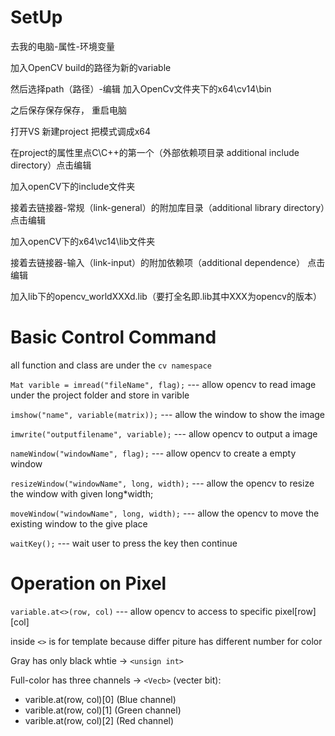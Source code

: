 # SetUp
去我的电脑-属性-环境变量

加入OpenCV build的路径为新的variable

然后选择path（路径）-编辑 加入OpenCv文件夹下的x64\cv14\bin

之后保存保存保存， 重启电脑


打开VS 新建project 把模式调成x64

在project的属性里点C\C++的第一个（外部依赖项目录 additional include directory）点击编辑

加入openCV下的include文件夹

接着去链接器-常规（link-general）的附加库目录（additional library directory）点击编辑

加入openCV下的x64\vc14\lib文件夹

接着去链接器-输入（link-input）的附加依赖项（additional dependence） 点击编辑

加入lib下的opencv_worldXXXd.lib（要打全名即.lib其中XXX为opencv的版本）



# Basic Control Command

all function and class are under the `cv namespace`

`Mat varible = imread("fileName", flag);` --- allow opencv to read image under the project folder and store in varible

`imshow("name", variable(matrix));` --- allow the window to show the image

`imwrite("outputfilename", variable);` --- allow opencv to output a image

`nameWindow("windowName", flag);` --- allow opencv to create a empty window 

`resizeWindow("windowName", long, width);` --- allow the opencv to resize the window with given long*width;

`moveWindow("windowName", long, width);` --- allow the opencv to move the existing window to the give place

`waitKey();` --- wait user to press the key then continue

# Operation on Pixel
`variable.at<>(row, col)` --- allow opencv to access to specific pixel[row][col]

inside `<>` is for template because differ piture has different number for color

Gray has only black whtie -> `<unsign int>`

Full-color has three channels -> `<Vecb>` (vecter  bit):
- varible.at<Vecb>(row, col)[0] (Blue channel)
- varible.at<Vecb>(row, col)[1] (Green channel)
- varible.at<Vecb>(row, col)[2] (Red channel)
    


